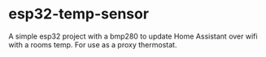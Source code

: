 # esp32-temp-sensor
A simple esp32 project with a bmp280 to update Home Assistant over wifi with a rooms temp. For use as a proxy thermostat.
